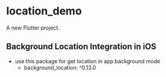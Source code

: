 # location_demo

A new Flutter project.

## Background Location Integration in iOS

- use this package for get location in app background mode
  - background_location: ^0.13.0
